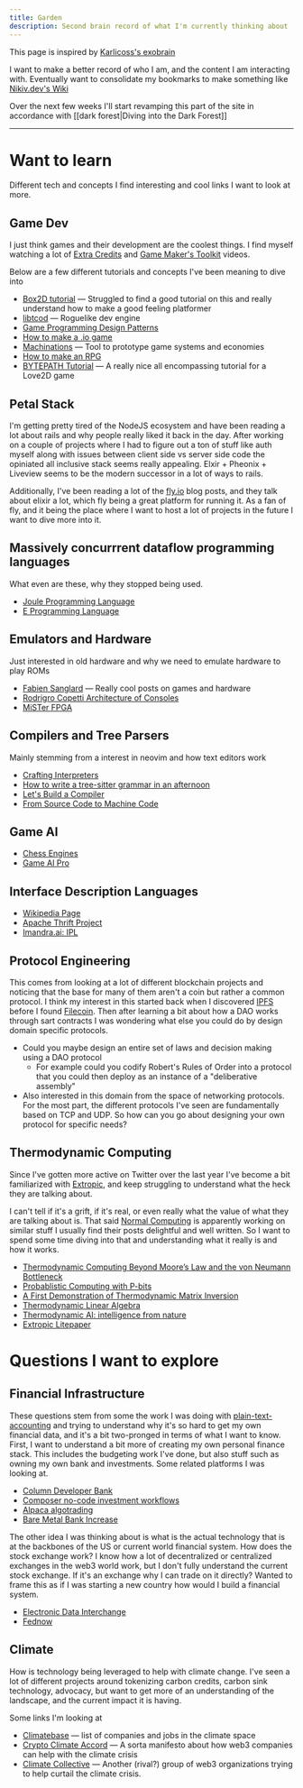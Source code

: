 ```yaml
---
title: Garden
description: Second brain record of what I'm currently thinking about
---
```


This page is inspired by [Karlicoss's exobrain](https://beepb00p.xyz/exobrain/)

I want to make a better record of who I am, and the content I am interacting
with. Eventually want to consolidate my bookmarks to make something like
[Nikiv.dev's Wiki](https://wiki.nikiv.dev/)

Over the next few weeks I'll start revamping this part of the site in accordance
with [[dark forest|Diving into the Dark Forest]]

---

# Want to learn

Different tech and concepts I find interesting and cool links I want to look at more.

## Game Dev

I just think games and their development are the coolest things. I find myself
watching a lot of [Extra Credits](https://www.youtube.com/extracredits) and [Game Maker's
Toolkit](https://www.youtube.com/@GMTK) videos. 

Below are a few different tutorials and concepts I've been meaning to dive into

- [Box2D tutorial](https://www.iforce2d.net/b2dtut/) — Struggled to find a good tutorial on this and really understand how to make a good feeling platformer
- [libtcod](https://github.com/libtcod/libtcod) — Roguelike dev engine
- [Game Programming Design Patterns](http://gameprogrammingpatterns.com/)
- [How to make a .io game](https://victorzhou.com/blog/build-an-io-game-part-1/)
- [Machinations](https://machinations.io/) — Tool to prototype game systems and economies
- [How to make an RPG](https://howtomakeanrpg.com/)
- [BYTEPATH Tutorial](https://github.com/a327ex/blog/issues/30) — A really nice
  all encompassing tutorial for a Love2D game

## Petal Stack

I'm getting pretty tired of the NodeJS ecosystem and have been reading a lot
about rails and why people really liked it back in the day. After working on a
couple of projects where I had to figure out a ton of stuff like auth myself
along with issues between client side vs server side code the opiniated all
inclusive stack seems really appealing. Elxir + Pheonix + Liveview seems to be
the modern successor in a lot of ways to rails.

Additionally, I've been reading a lot of the [fly.io](https://fly.io/) blog
posts, and they talk about elixir a lot, which fly being a great platform for
running it. As a fan of fly, and it being the place where I want to host a lot of
projects in the future I want to dive more into it. 

## Massively concurrrent dataflow programming languages

What even are these, why they stopped being used.

- [Joule Programming Language](<https://en.wikipedia.org/wiki/Joule_(programming_language)>)
- [E Programming Language](<https://en.wikipedia.org/wiki/E_(programming_language)>)

## Emulators and Hardware

Just interested in old hardware and why we need to emulate hardware to play ROMs

- [Fabien Sanglard](https://fabiensanglard.net/) — Really cool posts on games and hardware
- [Rodrigro Copetti Architecture of Consoles](https://www.copetti.org/)
- [MiSTer FPGA](https://www.retrorgb.com/mister.html)

## Compilers and Tree Parsers

Mainly stemming from a interest in neovim and how text editors work

- [Crafting Interpreters](https://craftinginterpreters.com/index.html)
- [How to write a tree-sitter grammar in an afternoon](https://siraben.dev/2022/03/01/tree-sitter.html)
- [Let's Build a Compiler](https://compilers.iecc.com/crenshaw/)
- [From Source Code to Machine Code](https://build-your-own.org/#section-compiler)

## Game AI

- [Chess Engines](https://www.chessengines.org/)
- [Game AI Pro](http://www.gameaipro.com/)

## Interface Description Languages

- [Wikipedia Page](https://en.wikipedia.org/wiki/Interface_description_language)
- [Apache Thrift Project](https://thrift.apache.org/)
- [Imandra.ai: IPL](https://www.imandra.ai/ipl-product)

## Protocol Engineering

This comes from looking at a lot of different blockchain projects and noticing
that the base for many of them aren't a coin but rather a common protocol. I
think my interest in this started back when I discovered [IPFS](https://ipfs.io/) before I found
[Filecoin](https://filecoin.io/filecoin.pdf). Then after learning a bit about how a DAO works through sart contracts
I was wondering what else you could do by design domain specific protocols.

- Could you maybe design an entire set of laws and decision making using a DAO
protocol
  - For example could you codify Robert's Rules of Order into a protocol that
  you could then deploy as an instance of a "deliberative assembly"
- Also interested in this domain from the space of networking protocols. For the
most part, the different protocols I've seen are fundamentally based on TCP and UDP.
So how can you go about designing your own protocol for specific needs?

## Thermodynamic Computing

Since I've gotten more active on Twitter over the last year I've become a bit
familiarized with [Extropic](https://www.extropic.ai/), and keep struggling to
understand what the heck they are talking about. 

I can't tell if it's a grift, if it's real, or even really what the value of
what they are talking about is. That said [Normal Computing](https://normalcomputing.ai)
is apparently working on similar stuff I usually find their posts delightful and
well written. So I want to spend some time diving into that and understanding
what it really is and how it works. 

- [Thermodynamic Computing Beyond Moore’s Law and the von Neumann Bottleneck](https://knowm.org/thermodynamic-computing-physik/)
- [Probablistic Computing with P-bits](https://arxiv.org/abs/2108.09836)
- [A First Demonstration of Thermodynamic Matrix Inversion](https://blog.normalcomputing.ai/posts/2023-11-09-thermodynamic-inversion/thermo-inversion.html)
- [Thermodynamic Linear Algebra](https://arxiv.org/abs/2308.05660)
- [Thermodynamic AI: intelligence from nature](https://normalcomputing.substack.com/p/thermodynamic-ai-intelligence-from)
- [Extropic Litepaper](https://www.extropic.ai/future)

# Questions I want to explore

## Financial Infrastructure

These questions stem from some the work I was doing with
[plain-text-accounting](../2022/plain-text-accounting) and trying to understand
why it's so hard to get my own financial data, and it's a bit two-pronged in terms
of what I want to know. First, I want to understand a bit more of creating my
own personal finance stack. This includes the budgeting work I've done, but also
stuff such as owning my own bank and investments. Some related platforms I was
looking at. 

- [Column Developer Bank](https://column.com/)
- [Composer no-code investment workflows](https://www.composer.trade/) 
- [Alpaca algotrading](https://alpaca.markets/) 
- [Bare Metal Bank Increase](https://increase.com/)

The other idea I was thinking about is what is the actual technology that is at
the backbones of the US or current world financial system. How does the stock
exchange work? I know how a lot of decentralized or centralized exchanges in the
web3 world work, but I don't fully understand the current stock exchange. If
it's an exchange why I can trade on it directly? Wanted to frame this as if I
was starting a new country how would I build a financial system. 

- [Electronic Data Interchange](https://en.wikipedia.org/wiki/Electronic_data_interchange)
- [Fednow](https://www.frbservices.org/financial-services/fednow)

## Climate

How is technology being leveraged to help with climate change. I've seen a lot of different
projects around tokenizing carbon credits, carbon sink technology, advocacy, but want to get more of an
understanding of the landscape, and the current impact it is having.

Some links I'm looking at

- [Climatebase](https://climatebase.org/) — list of companies and jobs in the climate space
- [Crypto Climate Accord](https://cryptoclimate.org/accord/) — A sorta manifesto about how web3 companies can help with the climate crisis
- [Climate Collective](https://climatecollective.org/) — Another (rival?) group of web3 organizations trying to help curtail the climate crisis.
